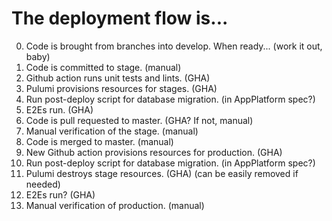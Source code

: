 # The deployment flow is...

0. Code is brought from branches into develop. When ready... (work it out, baby)
1. Code is committed to stage. (manual)
2. Github action runs unit tests and lints. (GHA)
3. Pulumi provisions resources for stages. (GHA)
4. Run post-deploy script for database migration. (in AppPlatform spec?)
5. E2Es run. (GHA)
6. Code is pull requested to master. (GHA? If not, manual)
7. Manual verification of the stage. (manual)
8. Code is merged to master. (manual)
9. New Github action provisions resources for production. (GHA)
10. Run post-deploy script for database migration. (in AppPlatform spec?)
11. Pulumi destroys stage resources. (GHA) (can be easily removed if needed)
12. E2Es run? (GHA)
13. Manual verification of production. (manual)

